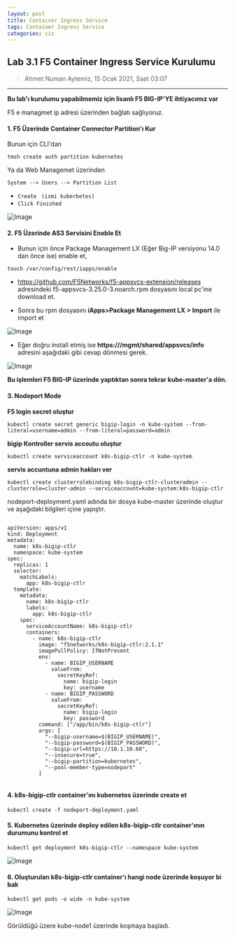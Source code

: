 ```yaml
---
layout: post
title: Container Ingress Service
tags: Container Ingress Service
categories: cis
---
```


## Lab 3.1 F5 Container Ingress Service Kurulumu

> Ahmet Numan Aytemiz, 15 Ocak 2021, Saat 03:07

---

**Bu lab'ı kurulumu yapabilmemiz için lisanlı F5 BIG-IP'YE ihtiyacımız var**

F5 e managmet ip adresi üzerinden bağlatı sağlıyoruz.

#### 1. F5 Üzerinde Container Connector Partition'ı Kur

Bunun için CLI'dan 

`tmsh create auth partition kubernetes`

Ya da Web Managemet üzerinden 

`System --> Users --> Partition List`
-  `Create ` `(ismi kuberbetes)`
-  `Click Finished`

![Image](/img/partition.png)

#### 2. F5 Üzerinde AS3 Servisini Eneble Et

- Bunun için önce Package Management LX (Eğer Big-IP versiyonu 14.0 dan önce ise) enable et,

`touch /var/config/rest/iapps/enable`

- https://github.com/F5Networks/f5-appsvcs-extension/releases adresindeki f5-appsvcs-3.25.0-3.noarch.rpm dosyasını local pc'ine download et.

- Sonra bu rpm dosyasını **iApps>Package Management LX > Import** ile import et

![Image](/img/rpm.png)

- Eğer doğru install etmiş ise **https://<mngmt-ip>/mgmt/shared/appsvcs/info** adresini aşağıdaki gibi cevap dönmesi gerek.

![Image](/img/response.png)

**Bu işlemleri F5 BIG-IP üzerinde yaptıktan sonra tekrar kube-master'a dön.**

#### 3. Nodeport Mode

**F5 login secret oluştur**

`kubectl create secret generic bigip-login -n kube-system --from-literal=username=admin --from-literal=password=admin`

**bigip Kontroller servis accoutu oluştur**

``
kubectl create serviceaccount k8s-bigip-ctlr -n kube-system
``

**servis accuntuna admin hakları ver**

``
kubectl create clusterrolebinding k8s-bigip-ctlr-clusteradmin --clusterrole=cluster-admin --serviceaccount=kube-system:k8s-bigip-ctlr
``


nodeport-deployment.yaml adında bir dosya kube-master üzerinde oluştur ve aşağıdaki bilgileri içine yapıştır.

```

apiVersion: apps/v1
kind: Deployment
metadata:
  name: k8s-bigip-ctlr
  namespace: kube-system
spec:
  replicas: 1
  selector:
    matchLabels:
      app: k8s-bigip-ctlr
  template:
    metadata:
      name: k8s-bigip-ctlr
      labels:
        app: k8s-bigip-ctlr
    spec:
      serviceAccountName: k8s-bigip-ctlr
      containers:
        - name: k8s-bigip-ctlr
          image: "f5networks/k8s-bigip-ctlr:2.1.1"
          imagePullPolicy: IfNotPresent
          env:
            - name: BIGIP_USERNAME
              valueFrom:
                secretKeyRef:
                  name: bigip-login
                  key: username
            - name: BIGIP_PASSWORD
              valueFrom:
                secretKeyRef:
                  name: bigip-login
                  key: password
          command: ["/app/bin/k8s-bigip-ctlr"]
          args: [
            "--bigip-username=$(BIGIP_USERNAME)",
            "--bigip-password=$(BIGIP_PASSWORD)",
            "--bigip-url=https://10.1.10.60",
            "--insecure=true",
            "--bigip-partition=kubernetes",
            "--pool-member-type=nodeport"
          ]


```

#### 4. k8s-bigip-ctlr container'ını kubernetes üzerinde create et

`kubectl create -f nodeport-deployment.yaml`

#### 5. Kubernetes üzerinde deploy edilen k8s-bigip-ctlr container'ının durumunu kontrol et

`kubectl get deployment k8s-bigip-ctlr --namespace kube-system`

![Image](/img/ready.png)

#### 6. Oluşturulan k8s-bigip-ctlr container'ı hangi node üzerinde koşuyor bi bak

`kubectl get pods -o wide -n kube-system`

![Image](/img/control_node.png)

Görüldüğü üzere kube-node1 üzerinde koşmaya başladı.
